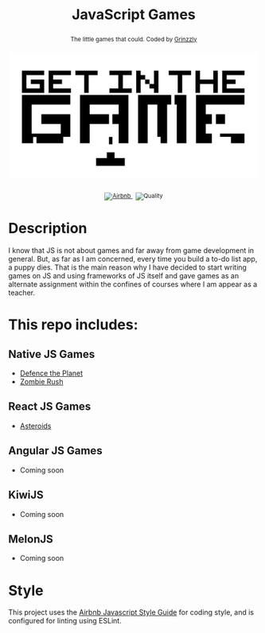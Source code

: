 <h1 align="center">JavaScript Games</h1>

<div align="center">
  <sub>The little games that could. Coded by
  <a href="https://github.com/Grinzzly">Grinzzly</a>
  </a>
  <br>
  <br>
  <img width="500" src="./src/GetInTheGameLogo.png" alt="JsGames">
  <br>
  <br>
  <a href="https://github.com/airbnb/javascript">
        <img src="https://img.shields.io/badge/Code%20Style-Airbnb-red.svg" alt="Airbnb">
  </a>
  &nbsp;
  <img src="https://img.shields.io/badge/60%25%20of%20the%20time-works%20every%20time-blue.svg" alt="Quality">
</div>

# Description

I know that JS is not about games and far away from game development in general. But,
as far as I am concerned, every time you build a to-do list app, a puppy dies. That is
the main reason why I have decided to start writing games on JS and using frameworks of JS itself
and gave games as an alternate assignment within the confines of courses where I
am appear as a teacher.

# This repo includes:

## Native JS Games

* [Defence the Planet](./Defence%20the%20Planet)
* [Zombie Rush](./Zombie%20Rush)

## React JS Games

* [Asteroids](./Asteroids)

## Angular JS Games

* Coming soon

## KiwiJS

* Coming soon

## MelonJS

* Coming soon

# Style

This project uses the [Airbnb Javascript Style Guide](https://github.com/airbnb/javascript)
for coding style, and is configured for linting using ESLint. 
